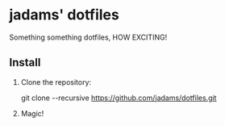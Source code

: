 jadams' dotfiles
================

Something something dotfiles, HOW EXCITING!

Install
-------

  1. Clone the repository:

      git clone --recursive https://github.com/jadams/dotfiles.git

  2. Magic!
